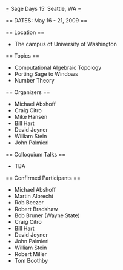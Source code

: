 = Sage Days 15: Seattle, WA =

== DATES: May 16 - 21, 2009 ==

== Location ==
 * The campus of University of Washington

== Topics ==
 * Computational Algebraic Topology
 * Porting Sage to Windows
 * Number Theory

== Organizers ==
 * Michael Abshoff
 * Craig Citro
 * Mike Hansen
 * Bill Hart
 * David Joyner
 * William Stein
 * John Palmieri

== Colloquium Talks ==
 * TBA

== Confirmed Participants ==

 * Michael Abshoff
 * Martin Albrecht
 * Rob Beezer
 * Robert Bradshaw
 * Bob Bruner (Wayne State)
 * Craig Citro
 * Bill Hart
 * David Joyner
 * John Palmieri
 * William Stein
 * Robert Miller
 * Tom Boothby
